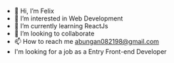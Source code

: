 - 👋 Hi, I’m Felix
- 👀 I’m interested in Web Development
- 🌱 I’m currently learning ReactJs
- 💞️ I’m looking to collaborate
- 📫 How to reach me abungan082198@gmail.com
- I'm looking for a job as a Entry Front-end Developer

<!---
han-Nari/han-Nari is a ✨ special ✨ repository because its `README.md` (this file) appears on your GitHub profile.
You can click the Preview link to take a look at your changes.
--->
